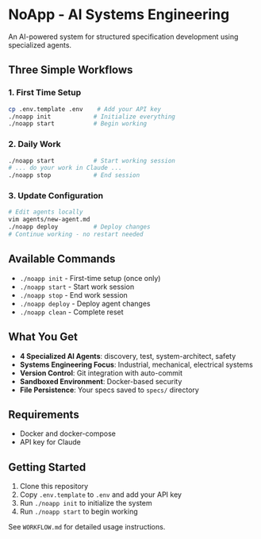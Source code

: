 # NoApp - AI Systems Engineering

An AI-powered system for structured specification development using specialized agents.

## Three Simple Workflows

### 1. First Time Setup
```bash
cp .env.template .env    # Add your API key
./noapp init            # Initialize everything
./noapp start           # Begin working
```

### 2. Daily Work
```bash
./noapp start           # Start working session
# ... do your work in Claude ...
./noapp stop            # End session
```

### 3. Update Configuration
```bash
# Edit agents locally
vim agents/new-agent.md
./noapp deploy          # Deploy changes
# Continue working - no restart needed
```

## Available Commands
- `./noapp init` - First-time setup (once only)
- `./noapp start` - Start work session
- `./noapp stop` - End work session  
- `./noapp deploy` - Deploy agent changes
- `./noapp clean` - Complete reset

## What You Get
- **4 Specialized AI Agents**: discovery, test, system-architect, safety
- **Systems Engineering Focus**: Industrial, mechanical, electrical systems
- **Version Control**: Git integration with auto-commit
- **Sandboxed Environment**: Docker-based security
- **File Persistence**: Your specs saved to `specs/` directory

## Requirements
- Docker and docker-compose
- API key for Claude

## Getting Started
1. Clone this repository
2. Copy `.env.template` to `.env` and add your API key
3. Run `./noapp init` to initialize the system
4. Run `./noapp start` to begin working

See `WORKFLOW.md` for detailed usage instructions.
